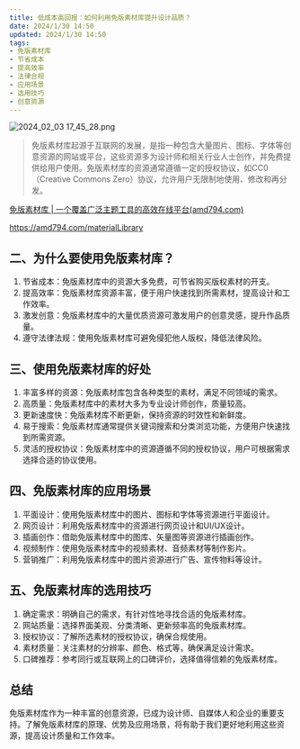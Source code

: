```yaml
---
title: 低成本高回报：如何利用免版素材库提升设计品质？
date: 2024/1/30 14:50
updated: 2024/1/30 14:50
tags:
- 免版素材库
- 节省成本
- 提高效率
- 法律合规
- 应用场景
- 选用技巧
- 创意资源
---
```


<img src="https://static.amd794.com/blog/images/2024_02_03 17_45_28.png@blog" title="2024_02_03 17_45_28.png" alt="2024_02_03 17_45_28.png"/>

> 免版素材库起源于互联网的发展，是指一种包含大量图片、图标、字体等创意资源的网站或平台，这些资源多为设计师和相关行业人士创作，并免费提供给用户使用。免版素材库的资源通常遵循一定的授权协议，如CC0（Creative Commons Zero）协议，允许用户无限制地使用、修改和再分发。

[免版素材库 | 一个覆盖广泛主题工具的高效在线平台(amd794.com)](https://amd794.com/materialLibrary)

https://amd794.com/materialLibrary

## 二、为什么要使用免版素材库？

1. 节省成本：免版素材库中的资源大多免费，可节省购买版权素材的开支。
2. 提高效率：免版素材库资源丰富，便于用户快速找到所需素材，提高设计和工作效率。
3. 激发创意：免版素材库中的大量优质资源可激发用户的创意灵感，提升作品质量。
4. 遵守法律法规：使用免版素材库可避免侵犯他人版权，降低法律风险。

## 三、使用免版素材库的好处

1. 丰富多样的资源：免版素材库包含各种类型的素材，满足不同领域的需求。
2. 高质量：免版素材库中的素材大多为专业设计师创作，质量较高。
3. 更新速度快：免版素材库不断更新，保持资源的时效性和新鲜度。
4. 易于搜索：免版素材库通常提供关键词搜索和分类浏览功能，方便用户快速找到所需资源。
5. 灵活的授权协议：免版素材库中的资源遵循不同的授权协议，用户可根据需求选择合适的协议使用。

## 四、免版素材库的应用场景

1. 平面设计：使用免版素材库中的图片、图标和字体等资源进行平面设计。
2. 网页设计：利用免版素材库中的资源进行网页设计和UI/UX设计。
3. 插画创作：借助免版素材库中的图库、矢量图等资源进行插画创作。
4. 视频制作：使用免版素材库中的视频素材、音频素材等制作影片。
5. 营销推广：利用免版素材库中的图片资源进行广告、宣传物料等设计。

## 五、免版素材库的选用技巧

1. 确定需求：明确自己的需求，有针对性地寻找合适的免版素材库。
2. 网站质量：选择界面美观、分类清晰、更新频率高的免版素材库。
3. 授权协议：了解所选素材的授权协议，确保合规使用。
4. 素材质量：关注素材的分辨率、颜色、格式等，确保满足设计需求。
5. 口碑推荐：参考同行或互联网上的口碑评价，选择值得信赖的免版素材库。

## 总结

免版素材库作为一种丰富的创意资源，已成为设计师、自媒体人和企业的重要支持。了解免版素材库的原理、优势及应用场景，将有助于我们更好地利用这些资源，提高设计质量和工作效率。
